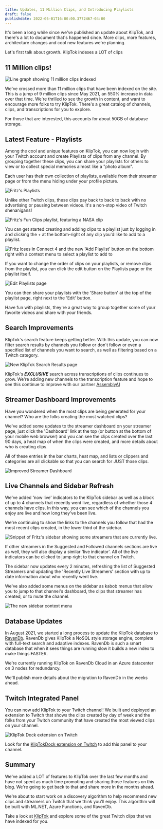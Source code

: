 ```yaml
---
title: Updates, 11 Million Clips, and Introducing Playlists
draft: false
publishdate: 2022-05-01T16:00:00.3772467-04:00
---
```


It's been a long while since we've published an update about KlipTok, and there's a lot to document that's happened since.  More clips, more features, architecture changes and cool new features we're planning.

Let's first talk about growth.  KlipTok indexes a LOT of clips

## 11 Million clips!

![Line graph showing 11 million clips indexed](../dist/img/11million.png)

We've crossed more than 11 million clips that have been indexed on the site.  This is a jump of 9 million clips since May 2021, an 550% increase in data over that time.  We're thrilled to see the growth in content, and want to encourage more folks to try KlipTok.  There's a great catalog of channels, clips, and transcriptions for you to explore.

For those that are interested, this accounts for about 50GB of database storage.

## Latest Feature - Playlists

Among the cool and unique features on KlipTok, you can now login with your Twitch account and create Playlists of clips from any channel.  By grouping together these clips, you can share your playlists for others to view or to collect special memories almost like a "photo album".

Each user has their own collection of playlists, available from their streamer page or from the menu hiding under your profile picture.

![Fritz's Playlists](../dist/img/1-playlists.png)

Unlike other Twitch clips, these clips pay back to back to back with no advertising or pausing between videos.  It's a non-stop video of Twitch shenanigans!

![Fritz's Fun Clips playlist, featuring a NASA clip](../dist/img/2-playlist.png)

You can get started creating and adding clips to a playlist just by logging in and clicking the + at the bottom-right of any clip you'd like to add to a playlist.

![Fritz loses in Connect 4 and the new 'Add Playlist' button on the bottom right with a context menu to select a playlist to add to](../dist/img/3-AddToPlaylist.png)

If you want to change the order of clips on your playlists, or remove clips from the playlist, you can click the edit button on the Playlists page or the playlist itself.

![Edit Playlists page](../dist/img/4-EditPlaylist.png)

You can then share your playlists with the 'Share button' at the top of the playlist page, right next to the 'Edit' button.

Have fun with playlists, they're a great way to group together some of your favorite videos and share with your friends.

## Search Improvements

KlipTok's search feature keeps getting better.  With this update, you can now filter search results by channels you follow or don't follow or even a specified list of channels you want to search, as well as filtering based on a Twitch category.  

![New KlipTok Search Results page](../dist/img/5-SearchImprovements.png)

KlipTok's _**EXCLUSIVE**_ search across transcriptions of clips continues to grow.  We're adding new channels to the transcription feature and hope to see this continue to improve with our partner [AssemblyAI](https://assemblyai.com)

## Streamer Dashboard Improvements

Have you wondered when the most clips are being generated for your channel?  Who are the folks creating the most watched clips? 

We've added some updates to the streamer dashboard on your streamer page, just click the 'Dashboard' link at the top (or button at the bottom of your mobile web browser) and you can see the clips created over the last 90 days, a heat map of when the clips were created, and more details about who is creating clips.

All of these entries in the bar charts, heat map, and lists or clippers and categories are all clickable so that you can search for JUST those clips.

![Improved Streamer Dashboard](../dist/img/6-Dashboard.png)


## Live Channels and Sidebar Refresh

We've added 'now live' indicators to the KlipTok sidebar as well as a block of up to 4 channels that recently went live, regardless of whether those 4 channels have clips.  In this way, you can see which of the channels you enjoy are live and how long they've been live.  

We're continuing to show the links to the channels you follow that had the most recent clips created, in the lower third of the sidebar.

![Snippet of Fritz's sidebar showing some streamers that are currently live.](../dist/img/7-sidebar.png)

If other streamers in the Suggested and Followed channels sections are live as well, they will also display a similar 'live indicator'.  All of the live indicators can be clicked to jump right to that channel on Twitch.

The sidebar now updates every 2 minutes, refreshing the list of Suggested Streamers and updating the 'Recently Live Streamers' section with up to date information about who recently went live.

We've also added some menus on the sidebar as kabob menus that allow you to jump to that channel's dashboard, the clips that streamer has created, or to mute the channel.

![The new sidebar context menu](../dist/img/8-sidebar-contextmenu.png)

## Database Updates

In August 2021, we started a long process to update the KlipTok database to [RavenDb](https://ravendb.net).  RavenDb gives KlipTok a NoSQL style storage engine, complete with full-text search and adaptive indexes.  RavenDb is such a smart database that when it sees things are running slow it builds a new index to make things FASTER.

We're currently running KlipTok on RavenDb Cloud in an Azure datacenter on 3 nodes for redundancy.

We'll publish more details about the migration to RavenDb in the weeks ahead.

## Twitch Integrated Panel

You can now add KlipTok to your Twitch channel!  We built and deployed an extension to Twitch that shows the clips created by day of week and the folks from your Twitch community that have created the most viewed clips on your channel.

![KlipTok Dock extension on Twitch](../dist/img/9-KlipTokDock.png)

Look for the [KlipTokDock extension on Twitch](https://dashboard.twitch.tv/extensions/eakutjhdwh3m1p7vd7uodnvweuhzmz-0.2.0) to add this panel to your channel.

## Summary

We've added a LOT of features to KlipTok over the last few months and have not spent as much time promoting and sharing those features on this blog.  We're going to get back to that and share more in the months ahead.

We're about to start work on a discovery algorithm to help recommend new clips and streamers on Twitch that we think you'll enjoy.  This algorithm will be built with ML.NET, Azure Functions, and RavenDb.

Take a look at [KlipTok](https://kliptok.com) and explore some of the great Twitch clips that we have indexed for you.